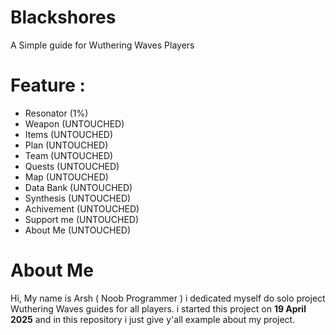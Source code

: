 # Blackshores

A Simple guide for Wuthering Waves Players

# Feature : 
- Resonator (1%)
- Weapon (UNTOUCHED)
- Items (UNTOUCHED)
- Plan (UNTOUCHED)
- Team (UNTOUCHED)
- Quests (UNTOUCHED)
- Map (UNTOUCHED)
- Data Bank (UNTOUCHED)
- Synthesis (UNTOUCHED)
- Achivement (UNTOUCHED)
- Support me (UNTOUCHED)
- About Me (UNTOUCHED)

# About Me

Hi, My name is Arsh ( Noob Programmer ) i dedicated myself do solo project Wuthering Waves guides for all players. i started this project on **19 April 2025** and in this repository i just give y'all example about my project.
